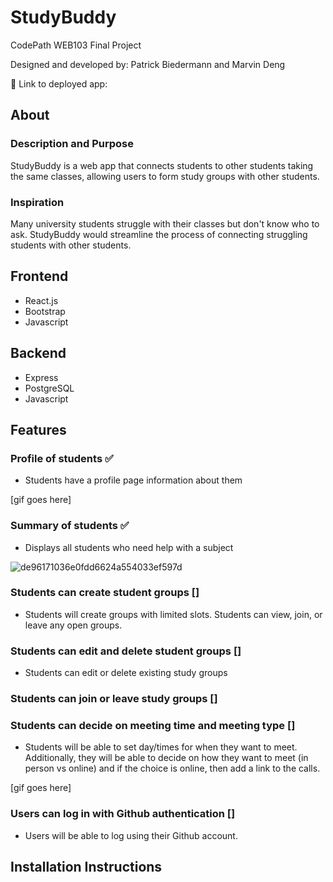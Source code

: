 # StudyBuddy
CodePath WEB103 Final Project

Designed and developed by: Patrick Biedermann and Marvin Deng

🔗 Link to deployed app:

## About

### Description and Purpose
StudyBuddy is a web app that connects students to other students taking the same classes, allowing users to form study groups with other students.

### Inspiration
Many university students struggle with their classes but don't know who to ask. StudyBuddy would streamline the process of connecting struggling students with other students.

## Frontend
- React.js
- Bootstrap
- Javascript

## Backend
- Express
- PostgreSQL
- Javascript

## Features

### Profile of students ✅
- Students have a profile page information about them

[gif goes here]

### Summary of students ✅
- Displays all students who need help with a subject


![de96171036e0fdd6624a554033ef597d](https://github.com/Marvin-Deng/TutorMe/assets/41402962/7a6be364-4ea0-4e78-b7b5-36fba2eb0f72)

### Students can create student groups   []
- Students will create groups with limited slots. Students can view, join, or leave any open groups.

### Students can edit and delete student groups []
- Students can edit or delete existing study groups

### Students can join or leave study groups []

### Students can decide on meeting time and meeting type   []
- Students will be able to set day/times for when they want to meet. Additionally, they will be able to decide on how they want to meet (in person vs online) and if the choice is online, then add a link to the calls.

[gif goes here]

### Users can log in with Github authentication   []
- Users will be able to log using their Github account.

## Installation Instructions
